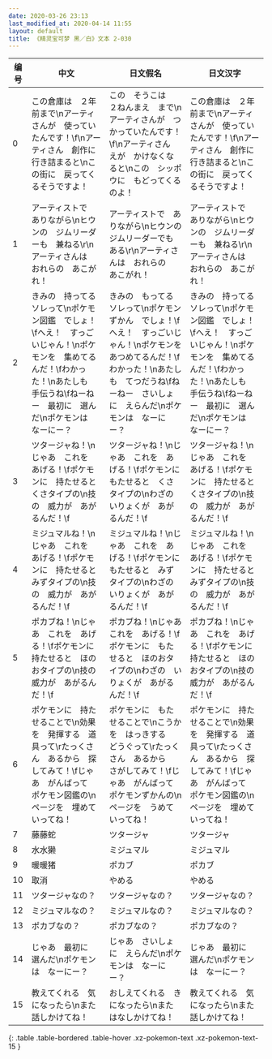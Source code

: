 ```yaml
---
date: 2020-03-26 23:13
last_modified_at: 2020-04-14 11:55
layout: default
title: 《精灵宝可梦 黑／白》文本 2-030
---
```

| 编号 | 中文 | 日文假名 | 日文汉字 |
| ---- | ---- | ---- | --- |
| 0 | この倉庫は　２年前まで\nアーティさんが　使っていたんです！\f\nアーティさん　創作に　行き詰まると\nこの街に　戻ってくるそうですよ！ | この　そうこは　２ねんまえ　まで\nアーティさんが　つかっていたんです！\f\nアーティさん　えが　かけなくなると\nこの　シッポウに　もどってくるのよ！ | この倉庫は　２年前まで\nアーティさんが　使っていたんです！\f\nアーティさん　創作に　行き詰まると\nこの街に　戻ってくるそうですよ！ |
| 1 | アーティストで　ありながら\nヒウンの　ジムリーダーも　兼ねる\r\nアーティさんは　おれらの　あこがれ！ | アーティストで　ありながら\nヒウンの　ジムリーダーでも　ある\r\nアーティさんは　おれらの　あこがれ！ | アーティストで　ありながら\nヒウンの　ジムリーダーも　兼ねる\r\nアーティさんは　おれらの　あこがれ！ |
| 2 | きみの　持ってる　ソレって\nポケモン図鑑　でしょ！\fへえ！　すっごいじゃん！\nポケモンを　集めてるんだ！\fわかった！\nあたしも　手伝うね\fねーねー　最初に　選んだ\nポケモンは　なーにー？ | きみの　もってる　ソレって\nポケモンずかん　でしょ！\fへえ！　すっごいじゃん！\nポケモンを　あつめてるんだ！\fわかった！\nあたしも　てつだうね\fねーねー　さいしょに　えらんだ\nポケモンは　なーにー？ | きみの　持ってる　ソレって\nポケモン図鑑　でしょ！\fへえ！　すっごいじゃん！\nポケモンを　集めてるんだ！\fわかった！\nあたしも　手伝うね\fねーねー　最初に　選んだ\nポケモンは　なーにー？ |
| 3 | ツタージャね！\nじゃあ　これを　あげる！\fポケモンに　持たせると　くさタイプの\n技の　威力が　あがるんだ！\f | ツタージャね！\nじゃあ　これを　あげる！\fポケモンに　もたせると　くさタイプの\nわざの　いりょくが　あがるんだ！\f | ツタージャね！\nじゃあ　これを　あげる！\fポケモンに　持たせると　くさタイプの\n技の　威力が　あがるんだ！\f |
| 4 | ミジュマルね！\nじゃあ　これを　あげる！\fポケモンに　持たせると　みずタイプの\n技の　威力が　あがるんだ！\f | ミジュマルね！\nじゃあ　これを　あげる！\fポケモンに　もたせると　みずタイプの\nわざの　いりょくが　あがるんだ！\f | ミジュマルね！\nじゃあ　これを　あげる！\fポケモンに　持たせると　みずタイプの\n技の　威力が　あがるんだ！\f |
| 5 | ポカブね！\nじゃあ　これを　あげる！\fポケモンに　持たせると　ほのおタイプの\n技の　威力が　あがるんだ！\f | ポカブね！\nじゃあ　これを　あげる！\fポケモンに　もたせると　ほのおタイプの\nわざの　いりょくが　あがるんだ！\f | ポカブね！\nじゃあ　これを　あげる！\fポケモンに　持たせると　ほのおタイプの\n技の　威力が　あがるんだ！\f |
| 6 | ポケモンに　持たせることで\n効果を　発揮する　道具って\rたっくさん　あるから　探してみて！\fじゃあ　がんばって　ポケモン図鑑の\nページを　埋めていってね！ | ポケモンに　もたせることで\nこうかを　はっきする　どうぐって\rたっくさん　あるから　さがしてみて！\fじゃあ　がんばって　ポケモンずかんの\nページを　うめていってね！ | ポケモンに　持たせることで\n効果を　発揮する　道具って\rたっくさん　あるから　探してみて！\fじゃあ　がんばって　ポケモン図鑑の\nページを　埋めていってね！ |
| 7 | 藤藤蛇 | ツタージャ | ツタージャ |
| 8 | 水水獭 | ミジュマル | ミジュマル |
| 9 | 暖暖猪 | ポカブ | ポカブ |
| 10 | 取消 | やめる | やめる |
| 11 | ツタージャなの？ | ツタージャなの？ | ツタージャなの？ |
| 12 | ミジュマルなの？ | ミジュマルなの？ | ミジュマルなの？ |
| 13 | ポカブなの？ | ポカブなの？ | ポカブなの？ |
| 14 | じゃあ　最初に　選んだ\nポケモンは　なーにー？ | じゃあ　さいしょに　えらんだ\nポケモンは　なーにー？ | じゃあ　最初に　選んだ\nポケモンは　なーにー？ |
| 15 | 教えてくれる　気になったら\nまた　話しかけてね！ | おしえてくれる　きになったら\nまた　はなしかけてね！ | 教えてくれる　気になったら\nまた　話しかけてね！ |
{: .table .table-bordered .table-hover .xz-pokemon-text .xz-pokemon-text-15 }